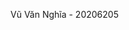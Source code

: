 Vũ Văn Nghĩa - 20206205

<!--  -->

<!-- https://www.youtube.com/watch?v=N3Tdmt1SRTM -->
<!-- https://www.youtube.com/watch?v=LtInPTXfdb8 -->

<!--  -->
